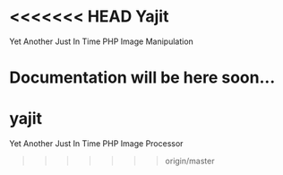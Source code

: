 <<<<<<< HEAD
Yajit
=====

Yet Another Just In Time PHP Image Manipulation

Documentation will be here soon...
=======
yajit
=====

Yet Another Just In Time PHP Image Processor
>>>>>>> origin/master
